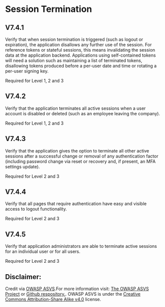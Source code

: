 #  Session Termination
## V7.4.1

Verify that when session termination is triggered (such as logout or expiration), the application disallows any further use of the session. For reference tokens or stateful sessions, this means invalidating the session data at the application backend. Applications using self-contained tokens will need a solution such as maintaining a list of terminated tokens, disallowing tokens produced before a per-user date and time or rotating a per-user signing key.

Required for Level 1, 2 and 3

## V7.4.2

Verify that the application terminates all active sessions when a user account is disabled or deleted (such as an employee leaving the company).

Required for Level 1, 2 and 3

## V7.4.3

Verify that the application gives the option to terminate all other active sessions after a successful change or removal of any authentication factor (including password change via reset or recovery and, if present, an MFA settings update).

Required for Level 2 and 3

## V7.4.4

Verify that all pages that require authentication have easy and visible access to logout functionality.

Required for Level 2 and 3

## V7.4.5

Verify that application administrators are able to terminate active sessions for an individual user or for all users.

Required for Level 2 and 3

## Disclaimer:

Credit via [OWASP ASVS](https://owasp.org/www-project-application-security-verification-standard/).For more information visit: [The OWASP ASVS Project](https://owasp.org/www-project-application-security-verification-standard/) or [Github respository.](https://github.com/OWASP/ASVS). OWASP ASVS is under the [Creative Commons Attribution-Share Alike v4.0](https://github.com/OWASP/ASVS/blob/v5.0.0/LICENSE.md) license.


